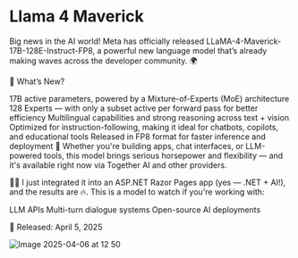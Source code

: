 # Llama 4  Maverick
Big news in the AI world! Meta has officially released LLaMA-4-Maverick-17B-128E-Instruct-FP8, a powerful new language model that’s already making waves across the developer community. 🌍

🧩 What’s New?

17B active parameters, powered by a Mixture-of-Experts (MoE) architecture
128 Experts — with only a subset active per forward pass for better efficiency
Multilingual capabilities and strong reasoning across text + vision
Optimized for instruction-following, making it ideal for chatbots, copilots, and educational tools
Released in FP8 format for faster inference and deployment
🎯 Whether you're building apps, chat interfaces, or LLM-powered tools, this model brings serious horsepower and flexibility — and it's available right now via Together AI and other providers.

👨‍💻 I just integrated it into an ASP.NET Razor Pages app (yes — .NET + AI!), and the results are 🔥. This is a model to watch if you're working with:

LLM APIs
Multi-turn dialogue systems
Open-source AI deployments

📅 Released: April 5, 2025


![Image 2025-04-06 at 12 50](https://github.com/user-attachments/assets/c6fab92c-9a98-4f69-8412-88028b0faabf)
